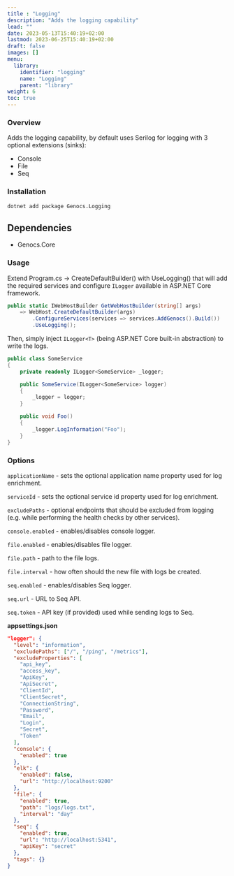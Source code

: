 ```yaml
---
title : "Logging"
description: "Adds the logging capability"
lead: ""
date: 2023-05-13T15:40:19+02:00
lastmod: 2023-06-25T15:40:19+02:00
draft: false
images: []
menu:
  library:
    identifier: "logging"
    name: "Logging"
    parent: "library"
weight: 6
toc: true
---
```



### Overview
Adds the logging capability, by default uses Serilog for logging with 3 optional extensions (sinks):

- Console
- File
- Seq


### Installation

``` bash
dotnet add package Genocs.Logging
```

## Dependencies

- Genocs.Core

### Usage

Extend Program.cs -> CreateDefaultBuilder() with UseLogging() that will add the required services and configure `ILogger` available in ASP.NET Core framework.

``` cs
public static IWebHostBuilder GetWebHostBuilder(string[] args)
    => WebHost.CreateDefaultBuilder(args)
        .ConfigureServices(services => services.AddGenocs().Build())
        .UseLogging();
```

Then, simply inject `ILogger<T>` (being ASP.NET Core built-in abstraction) to write the logs.

``` cs
public class SomeService
{
    private readonly ILogger<SomeService> _logger;

    public SomeService(ILogger<SomeService> logger)
    {
        _logger = logger;
    }

    public void Foo()
    {
        _logger.LogInformation("Foo");
    }
}
```

### Options

`applicationName` - sets the optional application name property used for log enrichment.

`serviceId` - sets the optional service id property used for log enrichment.

`excludePaths` - optional endpoints that should be excluded from logging (e.g. while performing the health checks by other services).

`console.enabled` - enables/disables console logger.

`file.enabled` - enables/disables file logger.

`file.path` - path to the file logs.

`file.interval` - how often should the new file with logs be created.

`seq.enabled` - enables/disables Seq logger.

`seq.url` - URL to Seq API.

`seq.token` - API key (if provided) used while sending logs to Seq.

**appsettings.json**

``` json
"logger": {
  "level": "information",
  "excludePaths": ["/", "/ping", "/metrics"],
  "excludeProperties": [
    "api_key",
    "access_key",
    "ApiKey",
    "ApiSecret",
    "ClientId",
    "ClientSecret",
    "ConnectionString",
    "Password",
    "Email",
    "Login",
    "Secret",
    "Token"
  ],
  "console": {
    "enabled": true
  },
  "elk": {
    "enabled": false,
    "url": "http://localhost:9200"
  },
  "file": {
    "enabled": true,
    "path": "logs/logs.txt",
    "interval": "day"
  },
  "seq": {
    "enabled": true,
    "url": "http://localhost:5341",
    "apiKey": "secret"
  },
  "tags": {}
}
```